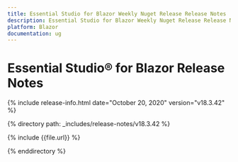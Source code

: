 ```yaml
---
title: Essential Studio for Blazor Weekly Nuget Release Release Notes  
description: Essential Studio for Blazor Weekly Nuget Release Release Notes  
platform: Blazor
documentation: ug
---
```


# Essential Studio&reg; for Blazor  Release Notes  

{% include release-info.html date="October 20, 2020"  version="v18.3.42" %} 

{% directory path: _includes/release-notes/v18.3.42 %}

{% include {{file.url}} %}

{% enddirectory %}

